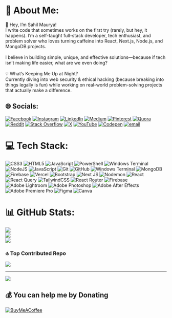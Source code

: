 # 💫 About Me:
👋 Hey, I’m Sahil Maurya!<br>I write code that sometimes works on the first try (rarely, but hey, it happens). I’m a self-taught full-stack developer, tech enthusiast, and problem solver who loves turning caffeine into React, Next.js, Node.js, and MongoDB projects.<br><br>I believe in building simple, unique, and effective solutions—because if tech isn’t making life easier, what are we even doing?<br><br>💡 What’s Keeping Me Up at Night?<br>Currently diving into web security & ethical hacking (because breaking into things legally is fun) while working on real-world problem-solving projects that actually make a difference.


## 🌐 Socials:
[![Facebook](https://img.shields.io/badge/Facebook-%231877F2.svg?logo=Facebook&logoColor=white)](https://facebook.com/sahiImauryaa) [![Instagram](https://img.shields.io/badge/Instagram-%23E4405F.svg?logo=Instagram&logoColor=white)](https://instagram.com/sahilmauryaa_) [![LinkedIn](https://img.shields.io/badge/LinkedIn-%230077B5.svg?logo=linkedin&logoColor=white)](https://linkedin.com/in/sahil-maurya-525579260) [![Medium](https://img.shields.io/badge/Medium-12100E?logo=medium&logoColor=white)](https://medium.com/@sahilmaurya_19774) [![Pinterest](https://img.shields.io/badge/Pinterest-%23E60023.svg?logo=Pinterest&logoColor=white)](https://pinterest.com/s4hilmaurya) [![Quora](https://img.shields.io/badge/Quora-%23B92B27.svg?logo=Quora&logoColor=white)](https://quora.com/profile/Sahil-7040) [![Reddit](https://img.shields.io/badge/Reddit-%23FF4500.svg?logo=Reddit&logoColor=white)](https://reddit.com/user/sahiImaurya) [![Stack Overflow](https://img.shields.io/badge/-Stackoverflow-FE7A16?logo=stack-overflow&logoColor=white)](https://stackoverflow.com/users/30112941) [![X](https://img.shields.io/badge/X-black.svg?logo=X&logoColor=white)](https://x.com/sahiImaurya) [![YouTube](https://img.shields.io/badge/YouTube-%23FF0000.svg?logo=YouTube&logoColor=white)](https://youtube.com/@sahiImaurya) [![Codepen](https://img.shields.io/badge/Codepen-000000?logo=codepen&logoColor=white)](https://codepen.io/Sahil-Maurya-the-solid) [![email](https://img.shields.io/badge/Email-D14836?logo=gmail&logoColor=white)](mailto:workwiths4hil@gmai.com) 

# 💻 Tech Stack:
![CSS3](https://img.shields.io/badge/css3-%231572B6.svg?style=for-the-badge&logo=css3&logoColor=white) ![HTML5](https://img.shields.io/badge/html5-%23E34F26.svg?style=for-the-badge&logo=html5&logoColor=white) ![JavaScript](https://img.shields.io/badge/javascript-%23323330.svg?style=for-the-badge&logo=javascript&logoColor=%23F7DF1E) ![PowerShell](https://img.shields.io/badge/PowerShell-%235391FE.svg?style=for-the-badge&logo=powershell&logoColor=white) ![Windows Terminal](https://img.shields.io/badge/Windows%20Terminal-%234D4D4D.svg?style=for-the-badge&logo=windows-terminal&logoColor=white) ![NodeJS](https://img.shields.io/badge/node.js-6DA55F?style=for-the-badge&logo=node.js&logoColor=white) ![JavaScript](https://img.shields.io/badge/javascript-%23323330.svg?style=for-the-badge&logo=javascript&logoColor=%23F7DF1E) ![Git](https://img.shields.io/badge/git-%23F05033.svg?style=for-the-badge&logo=git&logoColor=white) ![GitHub](https://img.shields.io/badge/github-%23121011.svg?style=for-the-badge&logo=github&logoColor=white) ![Windows Terminal](https://img.shields.io/badge/Windows%20Terminal-%234D4D4D.svg?style=for-the-badge&logo=windows-terminal&logoColor=white) ![MongoDB](https://img.shields.io/badge/MongoDB-%234ea94b.svg?style=for-the-badge&logo=mongodb&logoColor=white) ![Firebase](https://img.shields.io/badge/firebase-%23039BE5.svg?style=for-the-badge&logo=firebase) ![Vercel](https://img.shields.io/badge/vercel-%23000000.svg?style=for-the-badge&logo=vercel&logoColor=white) ![Bootstrap](https://img.shields.io/badge/bootstrap-%238511FA.svg?style=for-the-badge&logo=bootstrap&logoColor=white) ![Next JS](https://img.shields.io/badge/Next-black?style=for-the-badge&logo=next.js&logoColor=white) ![Nodemon](https://img.shields.io/badge/NODEMON-%23323330.svg?style=for-the-badge&logo=nodemon&logoColor=%BBDEAD) ![React](https://img.shields.io/badge/react-%2320232a.svg?style=for-the-badge&logo=react&logoColor=%2361DAFB) ![React Query](https://img.shields.io/badge/-React%20Query-FF4154?style=for-the-badge&logo=react%20query&logoColor=white) ![TailwindCSS](https://img.shields.io/badge/tailwindcss-%2338B2AC.svg?style=for-the-badge&logo=tailwind-css&logoColor=white) ![React Router](https://img.shields.io/badge/React_Router-CA4245?style=for-the-badge&logo=react-router&logoColor=white) ![Firebase](https://img.shields.io/badge/firebase-a08021?style=for-the-badge&logo=firebase&logoColor=ffcd34) ![Adobe Lightroom](https://img.shields.io/badge/Adobe%20Lightroom-31A8FF.svg?style=for-the-badge&logo=Adobe%20Lightroom&logoColor=white) ![Adobe Photoshop](https://img.shields.io/badge/adobe%20photoshop-%2331A8FF.svg?style=for-the-badge&logo=adobe%20photoshop&logoColor=white) ![Adobe After Effects](https://img.shields.io/badge/Adobe%20After%20Effects-9999FF.svg?style=for-the-badge&logo=Adobe%20After%20Effects&logoColor=white) ![Adobe Premiere Pro](https://img.shields.io/badge/Adobe%20Premiere%20Pro-9999FF.svg?style=for-the-badge&logo=Adobe%20Premiere%20Pro&logoColor=white) ![Figma](https://img.shields.io/badge/figma-%23F24E1E.svg?style=for-the-badge&logo=figma&logoColor=white) ![Canva](https://img.shields.io/badge/Canva-%2300C4CC.svg?style=for-the-badge&logo=Canva&logoColor=white)
# 📊 GitHub Stats:
![](https://github-readme-stats.vercel.app/api?username=sahilmaurya-glitchy&theme=dark&hide_border=false&include_all_commits=false&count_private=false)<br/>
![](https://nirzak-streak-stats.vercel.app/?user=sahilmaurya-glitchy&theme=dark&hide_border=false)<br/>
![](https://github-readme-stats.vercel.app/api/top-langs/?username=sahilmaurya-glitchy&theme=dark&hide_border=false&include_all_commits=false&count_private=false&layout=compact)

### 🔝 Top Contributed Repo
![](https://github-contributor-stats.vercel.app/api?username=sahilmaurya-glitchy&limit=5&theme=dark&combine_all_yearly_contributions=true)

---
[![](https://visitcount.itsvg.in/api?id=sahilmaurya-glitchy&icon=0&color=0)](https://visitcount.itsvg.in)

  ## 💰 You can help me by Donating
  [![BuyMeACoffee](https://img.shields.io/badge/Buy%20Me%20a%20Coffee-ffdd00?style=for-the-badge&logo=buy-me-a-coffee&logoColor=black)](https://buymeacoffee.com/sahilmaurya) 

  
<!-- Proudly created with GPRM ( https://gprm.itsvg.in ) -->

